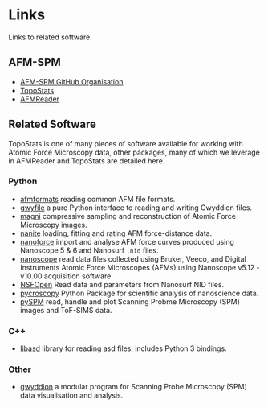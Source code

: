 # Links

Links to related software.

## AFM-SPM

- [AFM-SPM GitHub Organisation](https://github.com/AFM-SPM/)
- [TopoStats](https://github.com/AFM-SPM/TopoStats)
- [AFMReader](https://github.com/AFM-SPM/AFMReader)

## Related Software

TopoStats is one of many pieces of software available for working with Atomic Force Microscopy data, other packages,
many of which we leverage in AFMReader and TopoStats are detailed here.

### Python

- [afmformats](https://github.com/AFM-Analysis/afmformats) reading common AFM file formats.
- [gwyfile](https://pypi.org/project/gwyfile/) a pure Python interface to reading and writing Gwyddion files.
- [magni](https://github.com/SIP-AAU/Magni) compressive sampling and reconstruction of Atomic Force Microscopy images.
- [nanite](https://github.com/AFM-Analysis/nanite) loading, fitting and rating AFM force-distance data.
- [nanoforce](https://github.com/crj341/nanoforce) import and analyse AFM force curves produced using Nanoscope 5 & 6
  and Nanosurf `.nid` files.
- [nanoscope](https://github.com/jmarini/nanoscope) read data files collected using Bruker, Veeco, and Digital
  Instruments Atomic Force Microscopes (AFMs) using Nanoscope v5.12 - v10.00 acquisition software
- [NSFOpen](https://pypi.org/project/NSFopen/) Read data and parameters from Nanosurf NID files.
- [pycroscopy](https://pycroscopy.github.io/pycroscopy/about.html) Python Package for scientific analysis of nanoscience
  data.
- [pySPM](https://github.com/scholi/pySPM) read, handle and plot Scanning Probme Microscopy (SPM) images and ToF-SIMS data.

### C++

- [libasd](https://github.com/ToruNiina/libasd) library for reading asd files, includes Python 3 bindings.

### Other

- [gwyddion](http://gwyddion.net) a modular program for Scanning Probe Microscopy (SPM) data visualisation and analysis.
